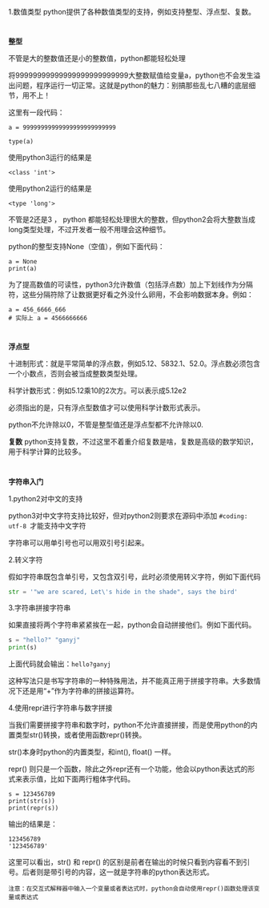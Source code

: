 1.数值类型
python提供了各种数值类型的支持，例如支持整型、浮点型、复数。
#
**整型**

不管是大的整数值还是小的整数值，python都能轻松处理

将99999999999999999999999999大整数赋值给变量a，python也不会发生溢出问题，程序运行一切正常。这就是python的魅力：别搞那些乱七八糟的底层细节，用不上！


这里有一段代码：

```
a = 99999999999999999999999999

type(a)
```

使用python3运行的结果是
```
<class 'int'>
```

使用python2运行的结果是
```
<type 'long'>
```

不管是2还是3 ， python 都能轻松处理很大的整数，但python2会将大整数当成long类型处理，不过开发者一般不用理会这种细节。


python的整型支持None（空值），例如下面代码：

```
a = None 
print(a)
```

为了提高数值的可读性，python3允许数值（包括浮点数）加上下划线作为分隔符，这些分隔符除了让数据更好看之外没什么卵用，不会影响数据本身。例如：

```
a = 456_6666_666
# 实际上 a = 4566666666
```

#
**浮点型**

十进制形式：就是平常简单的浮点数，例如5.12、5832.1、52.0。浮点数必须包含一个小数点，否则会被当成整数类型处理。

科学计数形式：例如5.12乘10的2次方。可以表示成5.12e2

必须指出的是，只有浮点型数值才可以使用科学计数形式表示。

python不允许除以0，不管是整型值还是浮点型都不允许除以0.

**复数**
python支持复数，不过这里不着重介绍复数是啥，复数是高级的数学知识，用于科学计算的比较多。
#
**字符串入门**

1.python2对中文的支持

python3对中文字符支持比较好，但对python2则要求在源码中添加 ```#coding: utf-8 ```才能支持中文字符

字符串可以用单引号也可以用双引号引起来。

2.转义字符

假如字符串既包含单引号，又包含双引号，此时必须使用转义字符，例如下面代码
```python
str = '"we are scared, Let\'s hide in the shade", says the bird'
```

3.字符串拼接字符串

如果直接将两个字符串紧紧挨在一起，python会自动拼接他们。例如下面代码。
```python
s = "hello?" "ganyj"
print(s)
```
上面代码就会输出：```hello?ganyj```

这种写法只是书写字符串的一种特殊用法，并不能真正用于拼接字符串。大多数情况下还是用“+”作为字符串的拼接运算符。

4.使用repr进行字符串与数字拼接

当我们需要拼接字符串和数字时，python不允许直接拼接，而是使用python的内置类型str()转换，或者使用函数repr()转换。

str()本身时python的内置类型，和int(), float() 一样。

repr() 则只是一个函数，除此之外repr还有一个功能，他会以python表达式的形式来表示值，比如下面两行粗体字代码。
```
s = 123456789
print(str(s))
print(repr(s))
```
输出的结果是：
```
123456789 
'123456789'
```
这里可以看出，str() 和 repr() 的区别是前者在输出的时候只看到内容看不到引号。后者则是带引号的内容，这一就是字符串的python表达形式。

```注意：在交互式解释器中输入一个变量或者表达式时，python会自动使用repr()函数处理该变量或表达式```



